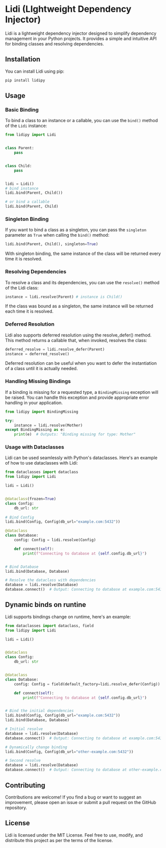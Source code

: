 # Lidi (LIghtweight Dependency Injector)

Lidi is a lightweight dependency injector designed to simplify dependency management in your Python projects.
It provides a simple and intuitive API for binding classes and resolving dependencies.

## Installation

You can install Lidi using pip:

```bash
pip install lidipy
```

## Usage

### Basic Binding

To bind a class to an instance or a callable, you can use the `bind()` method of the `Lidi` instance:

```python
from lidipy import Lidi


class Parent:
    pass


class Child:
    pass


lidi = Lidi()
# bind instance
lidi.bind(Parent, Child())

# or bind a callable
lidi.bind(Parent, Child)
```

### Singleton Binding

If you want to bind a class as a singleton, you can pass the `singleton` parameter as `True` when calling the `bind()` method:

```python
lidi.bind(Parent, Child(), singleton=True)
```

With singleton binding, the same instance of the class will be returned every time it is resolved.

### Resolving Dependencies

To resolve a class and its dependencies, you can use the `resolve()` method of the Lidi class:

```python
instance = lidi.resolve(Parent) # instance is Child()
```

If the class was bound as a singleton, the same instance will be returned each time it is resolved.

### Deferred Resolution

Lidi also supports deferred resolution using the resolve_defer() method. This method returns a callable that, when invoked, resolves the class:

```python
deferred_resolve = lidi.resolve_defer(Parent)
instance = deferred_resolve()
```

Deferred resolution can be useful when you want to defer the instantiation of a class until it is actually needed.

### Handling Missing Bindings

If a binding is missing for a requested type, a `BindingMissing` exception will be raised.
You can handle this exception and provide appropriate error handling in your application.

```python
from lidipy import BindingMissing

try:
    instance = lidi.resolve(Mother)
except BindingMissing as e:
    print(e)  # Outputs: "Binding missing for type: Mother"
```

### Usage with Dataclasses

Lidi can be used seamlessly with Python's dataclasses. Here's an example of how to use dataclasses with Lidi:

```python
from dataclasses import dataclass
from lidipy import Lidi

lidi = Lidi()


@dataclass(frozen=True)
class Config:
    db_url: str
    
# Bind Config
lidi.bind(Config, Config(db_url="example.com:5432"))

@dataclass
class Database:
    config: Config = lidi.resolve(Config)

    def connect(self):
        print(f"Connecting to database at {self.config.db_url}")


# Bind Database
lidi.bind(Database, Database)

# Resolve the dataclass with dependencies
database = lidi.resolve(Database)
database.connect()  # Output: Connecting to database at example.com:5432
```

## Dynamic binds on runtine

Lidi supports bindings change on runtime, here's an example:

```python
from dataclasses import dataclass, field
from lidipy import Lidi

lidi = Lidi()


@dataclass
class Config:
    db_url: str


@dataclass
class Database:
    config: Config = field(default_factory=lidi.resolve_defer(Config))

    def connect(self):
        print(f"Connecting to database at {self.config.db_url}")


# Bind the initial dependencies
lidi.bind(Config, Config(db_url="example.com:5432"))
lidi.bind(Database, Database)

# Initial resolve
database = lidi.resolve(Database)
database.connect()  # Output: Connecting to database at example.com:5432

# Dynamically change binding
lidi.bind(Config, Config(db_url="other-example.com:5432"))

# Second resolve
database = lidi.resolve(Database)
database.connect()  # Output: Connecting to database at other-example.com:5432
```
## Contributing

Contributions are welcome! If you find a bug or want to suggest an improvement, please open an issue or submit a pull request on the GitHub repository.

## License

Lidi is licensed under the MIT License.
Feel free to use, modify, and distribute this project as per the terms of the license.
